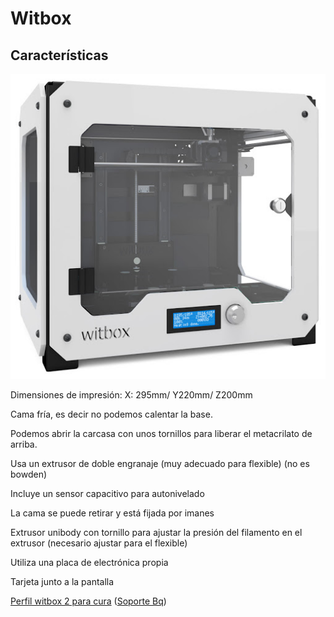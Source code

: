 # Witbox

## Características

![Impresora WitBox](./images/witbox.jpg)

Dimensiones de impresión: X: 295mm/ Y220mm/ Z200mm

Cama fría, es decir no podemos calentar la base.

Podemos abrir la carcasa con unos tornillos para liberar el metacrilato de arriba.

Usa un extrusor de doble engranaje (muy adecuado para flexible) (no es bowden)

Incluye un sensor capacitivo para autonivelado

La cama se puede retirar  y está fijada por imanes

Extrusor unibody con tornillo para ajustar la presión del filamento en el extrusor (necesario ajustar para el flexible)

Utiliza una placa de electrónica propia

Tarjeta junto a la pantalla

[Perfil witbox 2 para cura](https://github.com/bq/printing-profiles/archive/BQ_Witbox_2.zip) ([Soporte Bq](https://www.bq.com/es/support/witbox-2/support-sheet))

